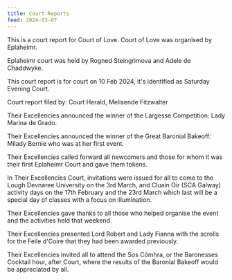 ```yaml
---
title: Court Reports
feed: 2024-03-07
---
```


This is a court report for Court of Love. Court of Love was organised
by Eplaheimr.

Eplaheimr court was held by Rogned Steingrimova and Adele de Chaddwyke.

This court report is for court on 10 Feb 2024, it's identified as
Saturday Evening Court.

Court report filed by: Court Herald, Melisende Fitzwalter

Their Excellencies announced the winner of the Largesse Competition:
Lady Marina de Grado.

Their Excellencies announced the winner of the Great Baronial Bakeoff:
Milady Bernie who was at her first event.

Their Excellencies called forward all newcomers and those for whom it
was their first Eplaheimr Court and gave them tokens.

In Their Excellencies Court, invitations were issued for all to come
to the Lough Devnaree University on the 3rd March, and Cluain Oir (SCA
Galway) activity days on the 17th February and the 23rd March which
last will be a special day of classes with a focus on illumination.

Their Excellencies gave thanks to all those who helped organise the
event and the activities held that weekend.

Their Excellencies presented Lord Robert and Lady Fianna with the
scrolls for the Feile d'Coire that they had been awarded previously.

Their Excellencies invited all to attend the Sos Cómhra, or the
Baronesses Cocktail hour, after Court, where the results of the
Baronial Bakeoff would be appreciated by all.



